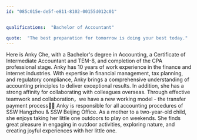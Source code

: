 ```yaml
---
id: "085c015e-de5f-e811-8102-00155d012c01"


qualifications:  "Bachelor of Accountant"

quote:  "The best preparation for tomorrow is doing your best today."
---
```


Here is Anky Che, with a Bachelor's degree in Accounting, a Certificate of Intermediate Accountant and TEM-8, and completion of the CPA professional stage.
Anky has 10 years of work experience in the finance and internet industries. With expertise in financial management, tax planning, and regulatory compliance, Anky brings a comprehensive understanding of accounting principles to deliver exceptional results.
In addition, she has a strong affinity for collaborating with colleagues overseas. Through effective teamwork and collaboration，we have a new working model - the transfer payment process🎉🎇
Anky is responsible for all accounting procedures of SSW Hangzhou & SSW Beijing Office.
As a mother to a two-year-old child, she enjoys taking her little one outdoors to play on weekends. She finds great pleasure in engaging in outdoor activities, exploring nature, and creating joyful experiences with her little one.
